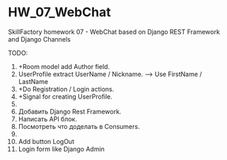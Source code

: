 # HW_07_WebChat
SkillFactory homework 07 - WebChat based on Django REST Framework and Django Channels

TODO:
1. +Room model add Author field.
2. UserProfile extract UserName / Nickname. --> Use FirstName / LastName
3. +Do Registration / Login actions.
4. +Signal for creating UserProfile.
5. 
6. Добавить Django Rest Framework.
7. Написать API блок.
8. Посмотреть что доделать в Consumers.
9. 
10. Add button LogOut
11. Login form like Django Admin